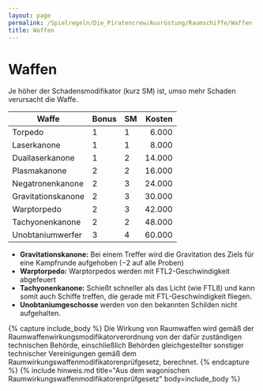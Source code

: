 ```yaml
---
layout: page
permalink: /Spielregeln/Die_Piratencrew/Ausrüstung/Raumschiffe/Waffen
title: Waffen
---
```


# Waffen

Je höher der Schadensmodifikator (kurz SM) ist, umso mehr Schaden verursacht die Waffe.

| Waffe | Bonus | SM | Kosten |
| ----- | ----- | -- | -----: |
| Torpedo | 1 | 1 | 6.000 |
| Laserkanone | 1 | 1 | 8.000 |
| Duallaserkanone | 1 | 2 | 14.000 |
| Plasmakanone | 2 | 2 | 16.000 |
| Negatronenkanone | 2 | 3 | 24.000 |
| Gravitationskanone | 2 | 3 | 30.000 |
| Warptorpedo | 2 | 3 | 42.000 |
| Tachyonenkanone | 2 | 2 | 48.000 |
| Unobtaniumwerfer | 3 | 4 | 60.000 |

- **Gravitationskanone:** Bei einem Treffer wird die Gravitation des Ziels für eine Kampfrunde aufgehoben (&minus;2 auf alle Proben)
- **Warptorpedo:** Warptorpedos werden mit FTL2-Geschwindigkeit abgefeuert
- **Tachyonenkanone:** Schießt schneller als das Licht (wie FTL8) und kann somit auch Schiffe treffen, die gerade mit FTL-Geschwindigkeit fliegen.
- **Unobtaniumgeschosse** werden von den bekannten Schilden nicht aufgehalten.

{% capture include_body %}
Die Wirkung von Raumwaffen wird gemäß der Raumwaffenwirkungsmodifikatorverordnung von der dafür zuständigen technischen Behörde, einschließlich Behörden gleichgestellter sonstiger technischer Vereinigungen gemäß dem Raumwirkungswaffenmodifikatorenprüfgesetz, berechnet.
{% endcapture %}
{% include hinweis.md title="Aus dem wagonischen Raumwirkungswaffenmodifikatorenprüfgesetz" body=include_body %}
